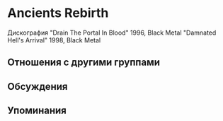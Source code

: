 # Ancients Rebirth

Дискография
"Drain The Portal In Blood" 1996, Black Metal
"Damnated Hell's Arrival" 1998, Black Metal

## Отношения с другими группами


## Обсуждения


## Упоминания

